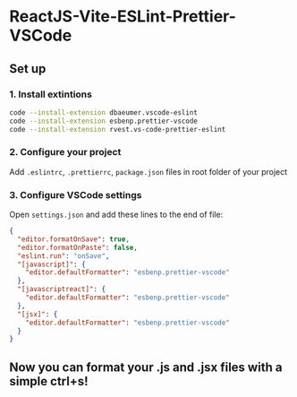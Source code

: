 # ReactJS-Vite-ESLint-Prettier-VSCode

## Set up

### 1. Install extintions

```bash
code --install-extension dbaeumer.vscode-eslint
code --install-extension esbenp.prettier-vscode
code --install-extension rvest.vs-code-prettier-eslint
```

### 2. Configure your project

Add `.eslintrc`, `.prettierrc`, `package.json` files in root folder of your project

### 3. Configure VSCode settings

Open `settings.json` and add these lines to the end of file:

```json
{
  "editor.formatOnSave": true,
  "editor.formatOnPaste": false,
  "eslint.run": "onSave",
  "[javascript]": {
    "editor.defaultFormatter": "esbenp.prettier-vscode"
  },
  "[javascriptreact]": {
    "editor.defaultFormatter": "esbenp.prettier-vscode"
  },
  "[jsx]": {
    "editor.defaultFormatter": "esbenp.prettier-vscode"
  }
}
```

## Now you can format your .js and .jsx files with a simple ctrl+s!
